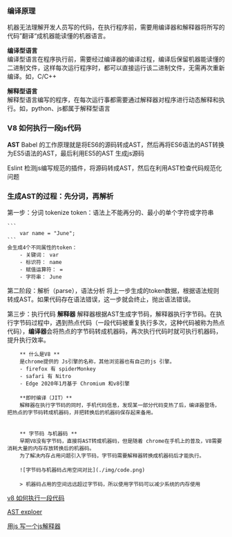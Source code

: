 ### 编译原理
机器无法理解开发人员写的代码，在执行程序前，需要用编译器和解释器将所写的代码”翻译“成机器能读懂的机器语言。

**编译型语言**   
编译型语言在程序执行前，需要经过编译器的编译过程，编译后保留机器能读懂的二进制文件，这样每次运行程序时，都可以直接运行该二进制文件，无需再次重新编译。如，C/C++

**解释型语言**  
解释型语言编写的程序，在每次运行事都需要通过解释器对程序进行动态解释和执行。如，python、js都属于解释型语言

### V8 如何执行一段js代码


**AST**
Babel 的工作原理就是将ES6的源码转成AST，然后再将ES6语法的AST转换为ES5语法的AST，最后利用ES5的AST 生成js源码

Eslint 检测js编写规范的插件，将源码转成AST，然后在利用AST检查代码规范化问题


### 生成AST的过程：先分词，再解析
第一步：分词 tokenize 
    token：语法上不能再分的、最小的单个字符或字符串

    ```
        var name = "June";
    ```
    会生成4个不同属性的token： 
        - 关键词： var
        - 标识符： name
        - 赋值运算符： =
        - 字符串： June


第二阶段：解析（parse），语法分析
将上一步生成的token数据，根据语法规则转成AST。如果代码存在语法错误，这一步就会终止，抛出语法错误。


第三步：执行代码
**解释器** 解释器根据AST生成字节码，解释器执行字节码。在执行字节码过程中，遇到热点代码（一段代码被重复执行多次，这种代码被称为热点代码），**编译器**会将热点的字节码转成机器码，再次执行代码时就可执行机器码，提升执行效率。

        ** 什么是V8 **
        是chrome提供的 Js引擎的名称，其他浏览器也有自己的js 引擎。
        - firefox 有 spiderMonkey
        - safari 有 Nitro
        - Edge 2020年1月基于 Chromium 和v8引擎
         
        **即时编译（JIT）**
        解释器在执行字节码的同时，手机代码信息，发现某一部分代码变热了后，编译器登场，把热点的字节码转成机器码，并把转换后的机器码保存起来备用。


        ** 字节码 与机器码 **
        早期V8没有字节码，直接将AST转成机器码，但是随着 chrome在手机上的普及，V8需要消耗大量的内存存放转换后的机器码。  
        为了解决内存占用问题引入字节码，字节码需要解释器转换成机器码后才能执行。

        ![字节码与机器码占用空间对比](./img/code.png)

        > 机器码占用的空间远远超过字节码，所以使用字节码可以减少系统的内存使用




















[v8 如何执行一段代码](https://blog.csdn.net/qq_41887214/article/details/108908481)

[AST exploer](https://astexplorer.net/)

[用js 写一个js解释器](https://segmentfault.com/a/1190000017241258)